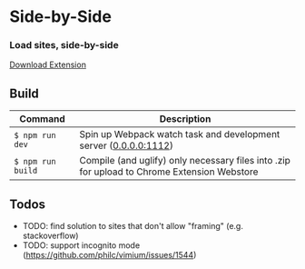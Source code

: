 Side-by-Side
==============

### Load sites, side-by-side

[Download Extension](https://chrome.google.com/webstore/detail/side-by-side/bobidkladfnoamglfgpnllbkhjlhjlfb?hl=en-US)



Build
-------------

| Command | Description |
|-|-|
| `$ npm run dev`   | Spin up Webpack watch task and development server ([0.0.0.0:1112](http://0.0.0.0:1112)) |
| `$ npm run build` | Compile (and uglify) only necessary files into .zip for upload to Chrome Extension Webstore |



Todos
-------------

- TODO: find solution to sites that don't allow "framing" (e.g. stackoverflow)
- TODO: support incognito mode (https://github.com/philc/vimium/issues/1544)
